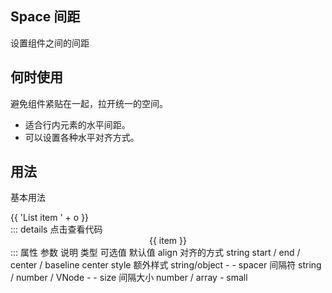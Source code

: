 ## Space 间距
设置组件之间的间距
## 何时使用
避免组件紧贴在一起，拉开统一的空间。
- 适合行内元素的水平间距。
- 可以设置各种水平对齐方式。
## 用法
基本用法

<wd-space>
<div v-for="o in 4" :key="o" class="text item">
    {{ 'List item ' + o }}
</div>
</wd-space>
::: details 点击查看代码 
<wd-space wrap :size="[10,20]" align="center" style="width: 100%" spacer="|">
            <div v-for="(item, index) in 20">
                <wd-button>{{ item }}</wd-button>
            </div>
</wd-space>
:::
属性
参数	说明	类型	可选值	默认值	
align	对齐的方式	string	start / end / center / baseline	center	
style	额外样式	string/object	-	-	
spacer	间隔符	string  /  number  /  VNode	-	-	
size	间隔大小	number  /  array	-	small	